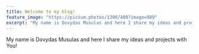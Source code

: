 ```yaml
---
title: Welcome to my blog!
feature_image: "https://picsum.photos/1300/400?image=989"
excerpt: "My name is Dovydas Musulas and here I share my ideas and projects with You! "
---
```


My name is Dovydas Musulas and here I share my ideas and projects with You! 
